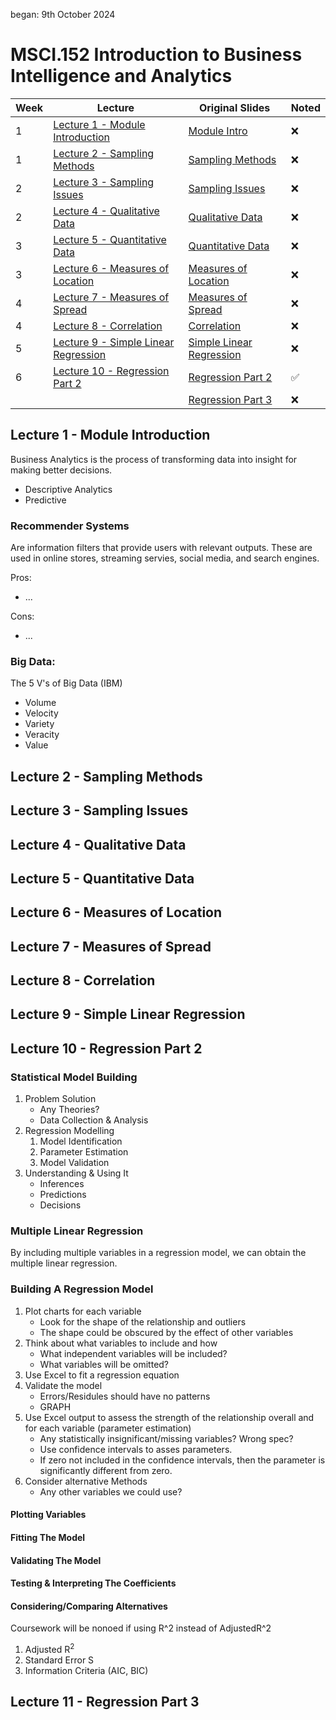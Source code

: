 began: 9th October 2024

# MSCI.152 Introduction to Business Intelligence and Analytics

| Week | Lecture                                                                       | Original Slides                                                           | Noted |
| ---- | ----------------------------------------------------------------------------- | ------------------------------------------------------------------------- | ----- |
| 1    | [Lecture 1 - Module Introduction](#lecture-1---module-introduction)           | [Module Intro](/MSCI.152.slides/a.introduction.pdf)                       | ❌    |
| 1    | [Lecture 2 - Sampling Methods](#lecture-2---sampling-methods)                 | [Sampling Methods](/MSCI.152.slides/b.samplingMethods.pdf)                | ❌    |
| 2    | [Lecture 3 - Sampling Issues](#lecture-3---sampling-issues)                   | [Sampling Issues](/MSCI.152.slides/c.samplingIssues.pdf)                  | ❌    |
| 2    | [Lecture 4 - Qualitative Data](#lecture-4---qualitative-data)                 | [Qualitative Data](/MSCI.152.slides/d.qualitativeData.pdf)                | ❌    |
| 3    | [Lecture 5 - Quantitative Data](#lecture-5---quantitative-data)               | [Quantitative Data](/MSCI.152.slides/e.quantitativeData.pdf)              | ❌    |
| 3    | [Lecture 6 - Measures of Location](#lecture-6---measures-of-location)         | [Measures of Location](/MSCI.152.slides/f.measuresOfLocation.pdf)         | ❌    |
| 4    | [Lecture 7 - Measures of Spread](#lecture-7---measures-of-spread)             | [Measures of Spread](/MSCI.152.slides/g.measuresOfSpread.pdf)             | ❌    |
| 4    | [Lecture 8 - Correlation](#lecture-8---correlation)                           | [Correlation](/MSCI.152.slides/h.correlation.pdf)                         | ❌    |
| 5    | [Lecture 9 - Simple Linear Regression](#lecture-9---simple-linear-regression) | [Simple Linear Regression](/MSCI.152.slides/i.simpleLinearRegression.pdf) | ❌    |
| 6    | [Lecture 10 - Regression Part 2](#lecture-10---regression-part-2)             | [Regression Part 2](/MSCI.152.slides/j.regressionPartTwo.pdf)             | ✅    |
|      |                                                                               | [Regression Part 3](/MSCI.152.slides/k.regressionPartThree.pdf)           | ❌    |

## Lecture 1 - Module Introduction

Business Analytics is the process of transforming data into insight for making better decisions.

- Descriptive Analytics
- Predictive

### Recommender Systems

Are information filters that provide users with relevant outputs. These are used in online stores, streaming servies, social media, and search engines.

Pros:

- ...

Cons:

- ...

### Big Data:

The 5 V's of Big Data (IBM)

- Volume
- Velocity
- Variety
- Veracity
- Value

## Lecture 2 - Sampling Methods

## Lecture 3 - Sampling Issues

## Lecture 4 - Qualitative Data

## Lecture 5 - Quantitative Data

## Lecture 6 - Measures of Location

## Lecture 7 - Measures of Spread

## Lecture 8 - Correlation

## Lecture 9 - Simple Linear Regression

## Lecture 10 - Regression Part 2

### Statistical Model Building

1. Problem Solution
   - Any Theories?
   - Data Collection & Analysis
2. Regression Modelling
   1. Model Identification
   2. Parameter Estimation
   3. Model Validation
3. Understanding & Using It
   - Inferences
   - Predictions
   - Decisions

### Multiple Linear Regression

By including multiple variables in a regression model, we can obtain the multiple linear regression.

### Building A Regression Model

1. Plot charts for each variable
   - Look for the shape of the relationship and outliers
   - The shape could be obscured by the effect of other variables
2. Think about what variables to include and how
   - What independent variables will be included?
   - What variables will be omitted?
3. Use Excel to fit a regression equation
4. Validate the model
   - Errors/Residules should have no patterns
   - GRAPH
5. Use Excel output to assess the strength of the relationship overall and for each variable (parameter estimation)
   - Any statistically insignificant/missing variables? Wrong spec?
   - Use confidence intervals to asses parameters.
   - If zero not included in the confidence intervals, then the parameter is significantly different from zero.
6. Consider alternative Methods
   - Any other variables we could use?

#### Plotting Variables

#### Fitting The Model

#### Validating The Model

#### Testing & Interpreting The Coefficients

#### Considering/Comparing Alternatives

Coursework will be nonoed if using R^2 instead of AdjustedR^2

1. Adjusted R<sup>2</sup>
2. Standard Error S
3. Information Criteria (AIC, BIC)

## Lecture 11 - Regression Part 3

